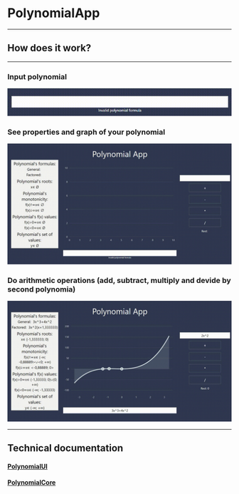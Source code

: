 # PolynomialApp

____
## How does it work?

____
### Input polynomial

![Gif showing ho to input polynomial gif](./input.gif)

### See properties and graph of your polynomial

![gif showing how application show polynomial's properties and math graph](./see-properties-and-graph.gif)

### Do arithmetic operations (add, subtract, multiply and devide by second polynomia)

![Gif showing how you can do arithmetic operations with second polynomial](./do-arithmetic-operations.gif)

____
## Technical documentation

#### [PolynomialUI](PolynomialUI.md) 
#### [PolynomialCore](PolynomialCore.md)